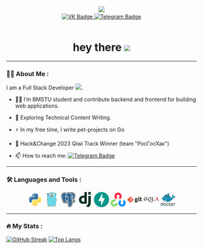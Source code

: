 <div id="header" align="center">
  <img src="https://media.giphy.com/media/zOvBKUUEERdNm/giphy.gif" width="400"/>
</div>
<div id="badges" align="center">
  <a href="https://vk.com/damirbarashev">
    <img src="https://img.shields.io/badge/VK-blue?style=for-the-badge&logo=vk&logoColor=white" alt="VK Badge"/>
  </a>
  <a href="https://t.me/damirbarashev">
    <img src="https://img.shields.io/badge/Telegram-blue?style=for-the-badge&logo=telegram&logoColor=white" alt="Telegram Badge"/>
  </a>
</div>
<div align="center">
    <img src="https://komarev.com/ghpvc/?username=barashevdamir&style=flat-square&color=blue" alt=""/>
</div>
<h1 align="center">
  hey there
  <img src="https://media.giphy.com/media/hvRJCLFzcasrR4ia7z/giphy.gif" width="30px"/>
</h1>

---

### :man_technologist: About Me :
I am a Full Stack Developer <img src="https://media.giphy.com/media/WUlplcMpOCEmTGBtBW/giphy.gif" width="30">.
- :man_student: I’m BMSTU student and contribute backend and frontend for building web applications.

- :open_book: Exploring Technical Content Writing.

- :zap: In my free time, I write pet-projects on Go

- :1st_place_medal: Hack&Change 2023 Qiwi Track Winner (team "РосГосХак")

- :mailbox: How to reach me: [![Telegram Badge](https://img.shields.io/badge/-damirbarashev-blue?style=flat&logo=Telegram&logoColor=white)](https://t.me/damirbarashev)

---

### :hammer_and_wrench: Languages and Tools :
<p align="center">
  <img src="https://github.com/devicons/devicon/blob/master/icons/python/python-original.svg" alt="Python" title="Python" width="40" height="40"/>
  <img src="https://github.com/devicons/devicon/blob/master/icons/go/go-original.svg" alt="Python" title="Python" width="40" height="40"/>
  <img src="https://github.com/devicons/devicon/blob/master/icons/postgresql/postgresql-original.svg" alt="Postgres" title="Postgres" width="40" height="40"/>
  <img src="https://github.com/devicons/devicon/blob/master/icons/django/django-plain.svg" alt="Django" title="Django" width="40" height="40"/>
  <img src="https://github.com/devicons/devicon/blob/master/icons/fastapi/fastapi-original.svg" alt="FastAPI" title="FastAPI" width="40" height="40"/>
  <img src="https://github.com/devicons/devicon/blob/master/icons/opencv/opencv-original.svg" alt="OpenCV" title="OpenCV" width="40" height="40"/>
  <img src="https://github.com/devicons/devicon/blob/master/icons/git/git-original-wordmark.svg" alt="Git" title="Git" width="40" height="40"/>
  <img src="https://github.com/devicons/devicon/blob/master/icons/sqlalchemy/sqlalchemy-original.svg" alt="SQLAlchemy" title="SQLAlchemy" width="40" height="40"/>
  <img src="https://github.com/devicons/devicon/blob/master/icons/docker/docker-original-wordmark.svg" alt="Docker" title="Docker" width="40" height="40"/>
</p>

---

### :fire: My Stats :

[![GitHub Streak](http://github-readme-streak-stats.herokuapp.com?user=barashevdamir&theme=dark&background=000000)](https://git.io/streak-stats)
[![Top Langs](https://github-readme-stats.vercel.app/api/top-langs/?username=barashevdamir&layout=compact&theme=vision-friendly-dark)](https://github.com/anuraghazra/github-readme-stats)
